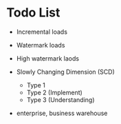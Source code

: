 # Todo List

+ Incremental loads
+ Watermark loads
+ High watermark laods
+ Slowly Changing Dimension (SCD)
    + Type 1
    + Type 2 (Implement)
    + Type 3 (Understanding) 



+ enterprise, business warehouse
